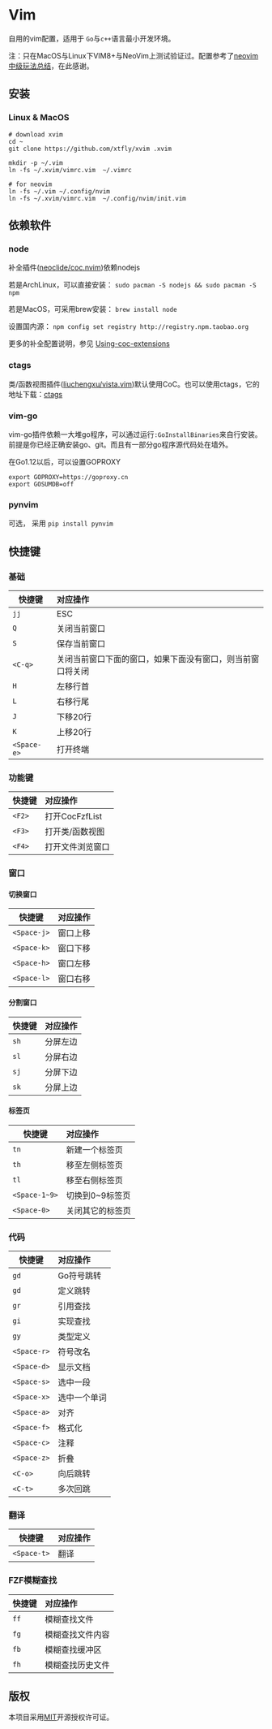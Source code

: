 Vim
======

自用的vim配置，适用于 `Go`与`c++`语言最小开发环境。

注：只在MacOS与Linux下VIM8+与NeoVim上测试验证过。配置参考了[neovim中级玩法总结](https://zhuanlan.zhihu.com/p/288579378?utm_source=wechat_sessio)，在此感谢。

## 安装

### Linux & MacOS

```shell
# download xvim
cd ~
git clone https://github.com/xtfly/xvim .xvim

mkdir -p ~/.vim
ln -fs ~/.xvim/vimrc.vim  ~/.vimrc

# for neovim 
ln -fs ~/.vim ~/.config/nvim
ln -fs ~/.xvim/vimrc.vim  ~/.config/nvim/init.vim
```
 
## 依赖软件

### node

补全插件([neoclide/coc.nvim](https://github.com/neoclide/coc.nvim/wiki/Install-coc.nvim))依赖nodejs

若是ArchLinux，可以直接安装： `sudo pacman -S nodejs && sudo pacman -S npm`

若是MacOS，可采用brew安装： `brew install node`

设置国内源： `npm config set registry http://registry.npm.taobao.org`

更多的补全配置说明，参见 [Using-coc-extensions](https://github.com/neoclide/coc.nvim/wiki/Using-coc-extensions)

### ctags

类/函数视图插件([liuchengxu/vista.vim](https://github.com/liuchengxu/vista.vim))默认使用CoC。也可以使用ctags，它的地址下载：[ctags](https://github.com/universal-ctags/ctags)

### vim-go

vim-go插件依赖一大堆go程序，可以通过运行`:GoInstallBinaries`来自行安装。前提是你已经正确安装go、git。而且有一部分go程序源代码处在墙外。

在Go1.12以后，可以设置GOPROXY

    export GOPROXY=https://goproxy.cn
    export GOSUMDB=off

### pynvim

可选， 采用 `pip install pynvim`

## 快捷键

### 基础

 快捷键         | 对应操作
 ------------- | :---------
 `jj`          | ESC
 `Q`           | 关闭当前窗口
 `S`           | 保存当前窗口
 `<C-q>`       | 关闭当前窗口下面的窗口，如果下面没有窗口，则当前窗口将关闭
 `H`           | 左移行首
 `L`           | 右移行尾
 `J`           | 下移20行
 `K`           | 上移20行
 `<Space-e>`   | 打开终端

### 功能键

 快捷键         | 对应操作
 ------------- | :---------
 `<F2>`        | 打开CocFzfList
 `<F3>`        | 打开类/函数视图
 `<F4>`        | 打开文件浏览窗口

### 窗口

#### 切换窗口

 快捷键         | 对应操作
 ------------- | :---------
 `<Space-j>`   | 窗口上移
 `<Space-k>`   | 窗口下移
 `<Space-h>`   | 窗口左移
 `<Space-l>`   | 窗口右移

#### 分割窗口

 快捷键         | 对应操作
 ------------- | :---------
 `sh`          | 分屏左边
 `sl`          | 分屏右边
 `sj`          | 分屏下边
 `sk`          | 分屏上边

#### 标签页

 快捷键         | 对应操作
 ------------- | :---------
 `tn`          | 新建一个标签页
 `th`          | 移至左侧标签页
 `tl`          | 移至右侧标签页
 `<Space-1~9>` | 切换到0~9标签页
 `<Space-0>`   | 关闭其它的标签页

### 代码

 快捷键         | 对应操作
 ------------- | :---------
 `gd`          | Go符号跳转
 `gd`          | 定义跳转
 `gr`          | 引用查找
 `gi`          | 实现查找
 `gy`          | 类型定义
 `<Space-r>`   | 符号改名
 `<Space-d>`   | 显示文档
 `<Space-s>`   | 选中一段
 `<Space-x>`   | 选中一个单词
 `<Space-a>`   | 对齐
 `<Space-f>`   | 格式化
 `<Space-c>`   | 注释
 `<Space-z>`   | 折叠
 `<C-o>`       | 向后跳转
 `<C-t>`       | 多次回跳

### 翻译

 快捷键         | 对应操作
 ------------- | :---------
 `<Space-t>`   | 翻译

### FZF模糊查找

 快捷键         | 对应操作
 ------------- | :---------
 `ff`   | 模糊查找文件
 `fg`   | 模糊查找文件内容
 `fb`   | 模糊查找缓冲区
 `fh`   | 模糊查找历史文件

## 版权

本项目采用[MIT](http://opensource.org/licenses/MIT)开源授权许可证。
